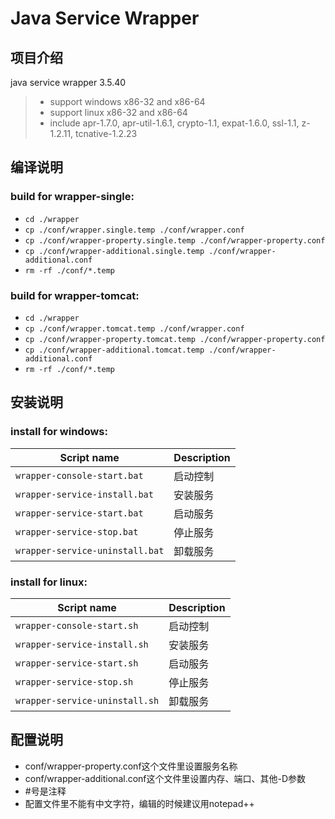 # Java Service Wrapper

## 项目介绍

java service wrapper 3.5.40
   >  - support windows x86-32 and x86-64
   >  - support linux x86-32 and x86-64
   >  - include apr-1.7.0, apr-util-1.6.1, crypto-1.1, expat-1.6.0, ssl-1.1, z-1.2.11, tcnative-1.2.23

## 编译说明

### build for wrapper-single:

   - `cd ./wrapper`
   - `cp ./conf/wrapper.single.temp ./conf/wrapper.conf`
   - `cp ./conf/wrapper-property.single.temp ./conf/wrapper-property.conf`
   - `cp ./conf/wrapper-additional.single.temp ./conf/wrapper-additional.conf`
   - `rm -rf ./conf/*.temp`

### build for wrapper-tomcat:

   - `cd ./wrapper`
   - `cp ./conf/wrapper.tomcat.temp ./conf/wrapper.conf`
   - `cp ./conf/wrapper-property.tomcat.temp ./conf/wrapper-property.conf`
   - `cp ./conf/wrapper-additional.tomcat.temp ./conf/wrapper-additional.conf`
   - `rm -rf ./conf/*.temp`

## 安装说明

### install for windows:

   | Script name                      | Description                    |
   | -------------------------------- | ------------------------------ |
   | `wrapper-console-start.bat`      | 启动控制     |
   | `wrapper-service-install.bat`    | 安装服务     |
   | `wrapper-service-start.bat`      | 启动服务     |
   | `wrapper-service-stop.bat`       | 停止服务     |
   | `wrapper-service-uninstall.bat`  | 卸载服务     |

### install for linux:

   | Script name                      | Description                    |
   | -------------------------------- | ------------------------------ |
   | `wrapper-console-start.sh`       | 启动控制     |
   | `wrapper-service-install.sh`     | 安装服务     |
   | `wrapper-service-start.sh`       | 启动服务     |
   | `wrapper-service-stop.sh`        | 停止服务     |
   | `wrapper-service-uninstall.sh`   | 卸载服务     |

## 配置说明

   - conf/wrapper-property.conf这个文件里设置服务名称
   - conf/wrapper-additional.conf这个文件里设置内存、端口、其他-D参数
   - \#号是注释
   - 配置文件里不能有中文字符，编辑的时候建议用notepad++
